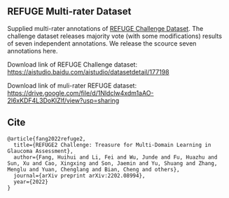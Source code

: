 ## REFUGE Multi-rater Dataset
Supplied multi-rater annotations of [REFUGE Challenge Dataset](https://refuge.grand-challenge.org/). The challenge dataset releases majority vote (with some modifications) results of seven independent
annotations. We release the scource seven annotations here. 

Download link of REFUGE Challenge dataset: https://aistudio.baidu.com/aistudio/datasetdetail/177198

Download link of muli-rater REFUGE dataset: https://drive.google.com/file/d/1Nldclw4xdm1aAO-2l6xKDF4L3DoKlZlf/view?usp=sharing

## Cite
~~~
@article{fang2022refuge2,
  title={REFUGE2 Challenge: Treasure for Multi-Domain Learning in Glaucoma Assessment},
  author={Fang, Huihui and Li, Fei and Wu, Junde and Fu, Huazhu and Sun, Xu and Cao, Xingxing and Son, Jaemin and Yu, Shuang and Zhang, Menglu and Yuan, Chenglang and Bian, Cheng and others},
  journal={arXiv preprint arXiv:2202.08994},
  year={2022}
}

~~~

